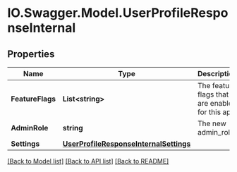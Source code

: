 # IO.Swagger.Model.UserProfileResponseInternal
## Properties

Name | Type | Description | Notes
------------ | ------------- | ------------- | -------------
**FeatureFlags** | **List&lt;string&gt;** | The feature flags that are enabled for this app | [optional] 
**AdminRole** | **string** | The new admin_role | [optional] 
**Settings** | [**UserProfileResponseInternalSettings**](UserProfileResponseInternalSettings.md) |  | [optional] 

[[Back to Model list]](../README.md#documentation-for-models) [[Back to API list]](../README.md#documentation-for-api-endpoints) [[Back to README]](../README.md)

